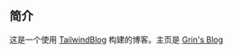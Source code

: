## 简介

这是一个使用 [TailwindBlog](https://github.com/timlrx/tailwind-nextjs-starter-blog) 构建的博客。主页是 [Grin's Blog](https://blog.grin.cool)